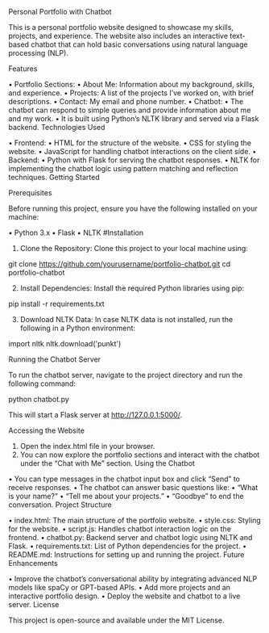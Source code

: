 Personal Portfolio with Chatbot

This is a personal portfolio website designed to showcase my skills, projects, and experience. The website also includes an interactive text-based chatbot that can hold basic conversations using natural language processing (NLP).

Features

•	Portfolio Sections:
•	About Me: Information about my background, skills, and experience.
•	Projects: A list of the projects I’ve worked on, with brief descriptions.
•	Contact: My email and phone number.
•	Chatbot:
•	The chatbot can respond to simple queries and provide information about me and my work.
•	It is built using Python’s NLTK library and served via a Flask backend.
Technologies Used

•	Frontend:
•	HTML for the structure of the website.
•	CSS for styling the website.
•	JavaScript for handling chatbot interactions on the client side.
•	Backend:
•	Python with Flask for serving the chatbot responses.
•	NLTK for implementing the chatbot logic using pattern matching and reflection techniques.
Getting Started

Prerequisites

Before running this project, ensure you have the following installed on your machine:

•	Python 3.x
•	Flask
•	NLTK
#Installation

1.	Clone the Repository:
Clone this project to your local machine using:

git clone https://github.com/yourusername/portfolio-chatbot.git cd portfolio-chatbot

2.	Install Dependencies:
Install the required Python libraries using pip:

pip install -r requirements.txt

3.	Download NLTK Data:
In case NLTK data is not installed, run the following in a Python environment:

import nltk nltk.download('punkt')

Running the Chatbot Server

To run the chatbot server, navigate to the project directory and run the following command:

python chatbot.py

This will start a Flask server at http://127.0.0.1:5000/.

Accessing the Website

1.	Open the index.html file in your browser.
2.	You can now explore the portfolio sections and interact with the chatbot under the “Chat with Me” section.
Using the Chatbot

•	You can type messages in the chatbot input box and click “Send” to receive responses.
•	The chatbot can answer basic questions like:
•	“What is your name?”
•	“Tell me about your projects.”
•	“Goodbye” to end the conversation.
Project Structure

•	index.html: The main structure of the portfolio website.
•	style.css: Styling for the website.
•	script.js: Handles chatbot interaction logic on the frontend.
•	chatbot.py: Backend server and chatbot logic using NLTK and Flask.
•	requirements.txt: List of Python dependencies for the project.
•	README.md: Instructions for setting up and running the project.
Future Enhancements

•	Improve the chatbot’s conversational ability by integrating advanced NLP models like spaCy or GPT-based APIs.
•	Add more projects and an interactive portfolio design.
•	Deploy the website and chatbot to a live server.
License

This project is open-source and available under the MIT License.